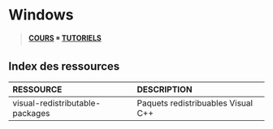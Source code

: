 # Windows

> [**COURS**](https://www.youtube.com/playlist?list=PLrSOXFDHBtfFl6k7dLGdm3vrqYufjpwBw) ◾ [**TUTORIELS**](https://www.youtube.com/playlist?list=PLrSOXFDHBtfFrcRVrJ2ELX2_160l_CpQd)

## Index des ressources

|RESSOURCE|DESCRIPTION|
|:--|:--|
|visual-redistributable-packages|Paquets redistribuables Visual C++|
